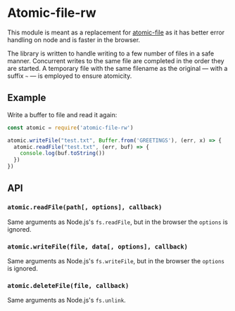 <!--
SPDX-FileCopyrightText: 2021 Anders Rune Jensen

SPDX-License-Identifier: CC0-1.0
-->

# Atomic-file-rw

This module is meant as a replacement for
[atomic-file](https://github.com/flumedb/atomic-file) as it has better
error handling on node and is faster in the browser.

The library is written to handle writing to a few number of files in a
safe manner. Concurrent writes to the same file are completed in the
order they are started. A temporary file with the same filename as the
original — with a suffix `~` — is employed to ensure atomicity.

## Example

Write a buffer to file and read it again:

```js
const atomic = require('atomic-file-rw')

atomic.writeFile("test.txt", Buffer.from('GREETINGS'), (err, x) => {
  atomic.readFile("test.txt", (err, buf) => {
    console.log(buf.toString())
  })
})
```

## API

### `atomic.readFile(path[, options], callback)`

Same arguments as Node.js's `fs.readFile`, but in the browser the
`options` is ignored.

### `atomic.writeFile(file, data[, options], callback)`

Same arguments as Node.js's `fs.writeFile`, but in the browser the
`options` is ignored.

### `atomic.deleteFile(file, callback)`

Same arguments as Node.js's `fs.unlink`.

